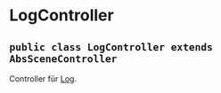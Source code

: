 # LogController


## `public class LogController extends AbsSceneController`

Controller für [Log](Log.md).
